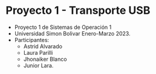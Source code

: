 # Proyecto 1 - Transporte USB
- Proyecto 1 de Sistemas de Operación 1
- Universidad Simon Bolivar Enero-Marzo 2023.
- Participantes:
  * Astrid Alvarado
  * Laura Parilli
  * Jhonaiker Blanco
  * Junior Lara.
